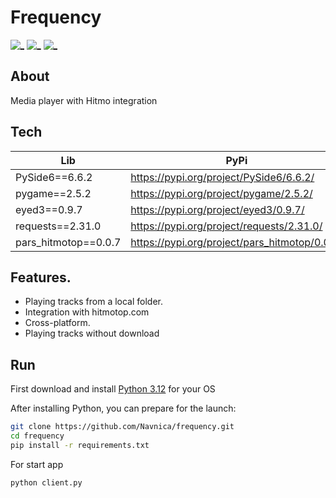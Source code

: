 # Frequency

[![_](https://img.shields.io/badge/License-WTFPL-brightgreen.svg)](http://www.wtfpl.net/about/)
[![_](https://img.shields.io/badge/Main%20Language-Python-yellow?labelColor=gray&style=fla)](https://python.org)
[![_](https://img.shields.io/badge/CoreLib-PySide6-green?labelColor=gray&style=fla)](https://pypi.org/project/PySide6/)


## About
Media player with Hitmo integration

## Tech

| Lib                  | PyPi                                          |
|----------------------|-----------------------------------------------|
| PySide6==6.6.2       | https://pypi.org/project/PySide6/6.6.2/       |
| pygame==2.5.2        | https://pypi.org/project/pygame/2.5.2/        |
| eyed3==0.9.7         | https://pypi.org/project/eyed3/0.9.7/         |
| requests==2.31.0     | https://pypi.org/project/requests/2.31.0/     |
| pars_hitmotop==0.0.7 | https://pypi.org/project/pars_hitmotop/0.0.7/ |


## Features.
- Playing tracks from a local folder.
- Integration with hitmotop.com
- Cross-platform.
- Playing tracks without download

## Run

First download and install [Python 3.12] for your OS


After installing Python, you can prepare for the launch:
```sh
git clone https://github.com/Navnica/frequency.git
cd frequency
pip install -r requirements.txt
```

For start app

```shell
python client.py
```

[Python 3.12]: <https://www.python.org/downloads/release/python-3120/>